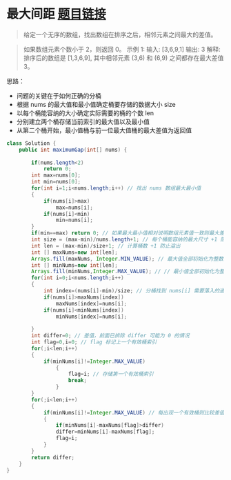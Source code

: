 ﻿# 最大间距 [题目链接](https://leetcode-cn.com/problems/maximum-gap/)
>给定一个无序的数组，找出数组在排序之后，相邻元素之间最大的差值。

>如果数组元素个数小于 2，则返回 0。
>示例 1:
>输入: [3,6,9,1]
>输出: 3
>解释: 排序后的数组是 [1,3,6,9], 其中相邻元素 (3,6) 和 (6,9) 之间都存在最大差值 3。

思路：
 - 问题的关键在于如何正确的分桶
 - 根据 nums 的最大值和最小值确定桶要存储的数据大小 size
 - 以每个桶能容纳的大小确定实际需要的桶的个数 len
 - 分别建立两个桶存储当前索引的最大值以及最小值
 - 从第二个桶开始，最小值桶与前一位最大值桶的最大差值为返回值

```java
class Solution {
    public int maximumGap(int[] nums) {
        
        if(nums.length<2)
            return 0;
        int max=nums[0];
        int min=nums[0];
        for(int i=1;i<nums.length;i++) // 找出 nums 数组最大最小值
        {
            if(nums[i]>max)
                max=nums[i];
            if(nums[i]<min)
                min=nums[i];
        }
        if(min==max) return 0; // 如果最大最小值相对说明数组元素值一致则最大差值为 0
        int size = (max-min)/nums.length+1; // 每个桶能容纳的最大尺寸 +1 防止除数为 0
        int len = (max-min)/size+1; // 计算桶数 +1 防止溢出
        int [] maxNums=new int[len];
        Arrays.fill(maxNums, Integer.MIN_VALUE); // 最大值全部初始化为整数类型最小值
        int [] minNums=new int[len];
        Arrays.fill(minNums,Integer.MAX_VALUE); // // 最小值全部初始化为整数类型最大值
        for(int i=0;i<nums.length;i++)
        {
            int index=(nums[i]-min)/size; // 分桶找到 nums[i] 需要落入的通的索引值
            if(nums[i]>maxNums[index])
                maxNums[index]=nums[i];
            if(nums[i]<minNums[index])
                minNums[index]=nums[i];
            
        }
        int differ=0; // 差值，前面已排除 differ 可能为 0 的情况
        int flag=0,i=0; // flag 标记上一个有效桶索引
        for(;i<len;i++)
        {
            if(minNums[i]!=Integer.MAX_VALUE)
                {
                    flag=i; // 存储第一个有效桶索引
                    break;
                }
        }
        for(;i<len;i++)
        {
            if(minNums[i]!=Integer.MAX_VALUE) // 每出现一个有效桶则比较差值
            {
                if(minNums[i]-maxNums[flag]>differ)
                differ=minNums[i]-maxNums[flag];
                flag=i;
            }
        }
        return differ;
    }
}
```

